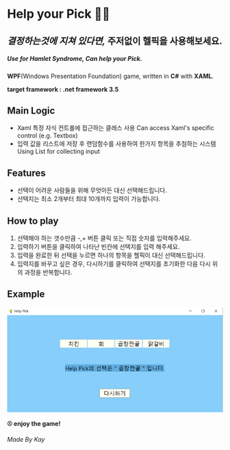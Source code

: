 # Help your Pick 🤷‍♀️



## ***결정하는것에 지쳐 있다면,*** 주저없이 헬픽을 사용해보세요.


##### Use for Hamlet Syndrome, Can help your Pick.


**WPF**(Windows Presentation Foundation) game, 
written in **C#** with **XAML**.


**target framework : .net framework 3.5**


## Main Logic

- Xaml 특정 자식 컨트롤에 접근하는 클래스 사용
  Can access Xaml's specific control (e.g. Textbox)
- 입력 값을 리스트에 저장 후 랜덤함수를 사용하여 한가지 항목을 추첨하는 시스템
  Using List for collecting input
  


## Features

- 선택이 어려운 사람들을 위해 무엇이든 대신 선택해드립니다.
- 선택지는 최소 2개부터 최대 10개까지 입력이 가능합니다.


## How to play

1. 선택해야 하는 갯수만큼 -,+ 버튼 클릭 또는 직접 숫자를 입력해주세요. 
2. 입력하기 버튼을 클릭하여 나타난 빈칸에 선택지를 입력 해주세요.
3. 입력을 완료한 뒤 선택을 누르면 하나의 항목을 헬픽이 대신 선택해드립니다.
4. 입력지를 바꾸고 싶은 경우, 다시하기를 클릭하여 선택지를 초기화한 다음 다시 위의 과정을 반복합니다.

## Example


![play image](https://github.com/yunnyDaram/WPF/blob/master/Help_Select/Help_Select/ex2.png)


**⚾️ enjoy the game!**

*Made By Kay*